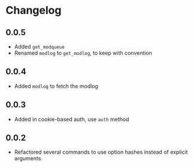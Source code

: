 # Changelog

## 0.0.5

+ Added `get_modqueue`
+ Renamed `modlog` to `get_modlog`, to keep with convention

## 0.0.4

+ Added `modlog` to fetch the modlog

## 0.0.3

+ Added in cookie-based auth, use `auth` method

## 0.0.2

+ Refactored several commands to use option hashes instead of explicit arguments
